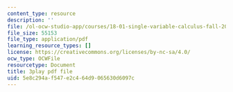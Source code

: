 ```yaml
---
content_type: resource
description: ''
file: /ol-ocw-studio-app/courses/18-01-single-variable-calculus-fall-2006/5e8c294af547e2c464d9065630d6097c_kCPVBl953eY.pdf
file_size: 55153
file_type: application/pdf
learning_resource_types: []
license: https://creativecommons.org/licenses/by-nc-sa/4.0/
ocw_type: OCWFile
resourcetype: Document
title: 3play pdf file
uid: 5e8c294a-f547-e2c4-64d9-065630d6097c
---
```


